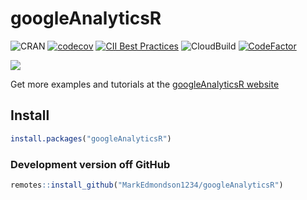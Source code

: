 # googleAnalyticsR

![CRAN](http://www.r-pkg.org/badges/version/googleAnalyticsR)
[![codecov](https://codecov.io/gh/MarkEdmondson1234/googleAnalyticsR/branch/master/graph/badge.svg)](https://codecov.io/gh/MarkEdmondson1234/googleAnalyticsR)
[![CII Best Practices](https://bestpractices.coreinfrastructure.org/projects/2025/badge)](https://bestpractices.coreinfrastructure.org/projects/2025)
![CloudBuild](https://badger-ewjogewawq-ew.a.run.app/build/status?project=mark-edmondson-gde&id=4ae2fa13-b1d8-41f3-b846-8bf3c67f050a)
[![CodeFactor](https://www.codefactor.io/repository/github/markedmondson1234/googleanalyticsr/badge)](https://www.codefactor.io/repository/github/markedmondson1234/googleanalyticsr)

![](https://raw.githubusercontent.com/MarkEdmondson1234/googleAnalyticsR/master/inst/hexlogo/hex.png)

Get more examples and tutorials at the [googleAnalyticsR website](https://code.markedmondson.me/googleAnalyticsR)

## Install

```r
install.packages("googleAnalyticsR")
```

### Development version off GitHub

```r
remotes::install_github("MarkEdmondson1234/googleAnalyticsR")
```
